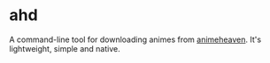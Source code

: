 # ahd
A command-line tool for downloading animes from [animeheaven](http://animeheaven.eu/). It's lightweight, simple and native.
